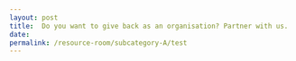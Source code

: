 ```yaml
---
layout: post
title:  Do you want to give back as an organisation? Partner with us.
date:   
permalink: /resource-room/subcategory-A/test
---
```

